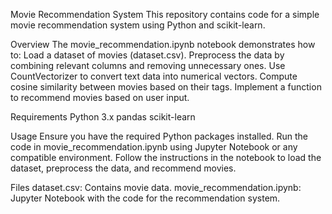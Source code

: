 Movie Recommendation System
This repository contains code for a simple movie recommendation system using Python and scikit-learn.

Overview
The movie_recommendation.ipynb notebook demonstrates how to:
Load a dataset of movies (dataset.csv).
Preprocess the data by combining relevant columns and removing unnecessary ones.
Use CountVectorizer to convert text data into numerical vectors.
Compute cosine similarity between movies based on their tags.
Implement a function to recommend movies based on user input.

Requirements
Python 3.x
pandas
scikit-learn

Usage
Ensure you have the required Python packages installed.
Run the code in movie_recommendation.ipynb using Jupyter Notebook or any compatible environment.
Follow the instructions in the notebook to load the dataset, preprocess the data, and recommend movies.

Files
dataset.csv: Contains movie data.
movie_recommendation.ipynb: Jupyter Notebook with the code for the recommendation system.

